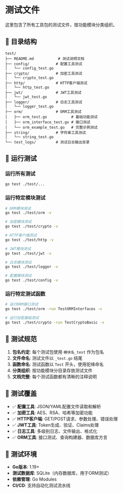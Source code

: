 # 测试文件

这里包含了所有工具包的测试文件，按功能模块分类组织。

## 📁 目录结构

```
test/
├── README.md           # 测试说明文档
├── config/            # 配置工具测试
│   └── config_test.go
├── crypto/            # 加密工具测试
│   └── crypto_test.go
├── http/              # HTTP客户端测试
│   └── http_test.go
├── jwt/               # JWT工具测试
│   └── jwt_test.go
├── logger/            # 日志工具测试
│   └── logger_test.go
├── orm/               # ORM工具测试
│   ├── orm_test.go           # 基础功能测试
│   ├── orm_interface_test.go # 接口测试
│   └── orm_example_test.go   # 完整示例测试
├── string/            # 字符串工具测试
│   └── string_test.go
└── test_logs/         # 测试日志输出目录
```

## 🧪 运行测试

### 运行所有测试
```bash
go test ./test/...
```

### 运行特定模块测试
```bash
# ORM模块测试
go test ./test/orm -v

# 加密模块测试
go test ./test/crypto -v

# HTTP客户端测试
go test ./test/http -v

# JWT模块测试
go test ./test/jwt -v

# 日志模块测试
go test ./test/logger -v

# 配置模块测试
go test ./test/config -v
```

### 运行特定测试函数
```bash
# 运行ORM接口测试
go test ./test/orm -run TestORMInterfaces -v

# 运行加密基础测试
go test ./test/crypto -run TestCryptoBasic -v
```

## 📝 测试规范

1. **包名约定**: 每个测试包使用 `模块名_test` 作为包名
2. **文件命名**: 测试文件以 `_test.go` 结尾
3. **函数命名**: 测试函数以 `Test` 开头，使用驼峰命名
4. **分类组织**: 按功能模块分目录存放测试文件
5. **文档完整**: 每个测试函数都有清晰的注释说明

## 🎯 测试覆盖

- ✅ **配置工具**: JSON/YAML配置文件读取和解析
- ✅ **加密工具**: AES、RSA、哈希等加密功能
- ✅ **HTTP客户端**: GET/POST请求、参数处理、错误处理
- ✅ **JWT工具**: Token生成、验证、Claims处理
- ✅ **日志工具**: 多级别日志、文件输出、格式化
- ✅ **ORM工具**: 接口测试、查询构建器、数据库方言

## 🔧 测试环境

- **Go版本**: 1.19+
- **测试数据库**: SQLite（内存数据库，用于ORM测试）
- **依赖管理**: Go Modules
- **CI/CD**: 支持自动化测试流水线
